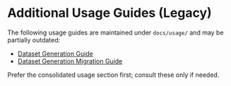 # Additional Usage Guides (Legacy)

The following usage guides are maintained under `docs/usage/` and may be partially outdated:

- [Dataset Generation Guide](../usage/dataset-generation-guide.md)
- [Dataset Generation Migration Guide](../usage/dataset-generation-migration-guide.md)

Prefer the consolidated usage section first; consult these only if needed.
